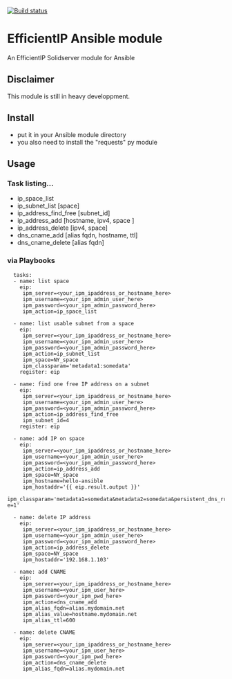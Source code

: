 [![Build status](https://travis-ci.org/acoston/Ansible-EfficientIP.svg)](https://travis-ci.org/acoston/Ansible-EfficientIP)

# EfficientIP Ansible module
An EfficientIP Solidserver module for Ansible

## Disclaimer

This module is still in heavy developpment.

## Install

- put it in your Ansible module directory 
- you also need to install the "requests" py module

## Usage
### Task listing...
- ip_space_list
- ip_subnet_list [space] 
- ip_address_find_free [subnet_id]
- ip_address_add [hostname, ipv4, space ]
- ip_address_delete [ipv4, space]
- dns_cname_add [alias fqdn, hostname, ttl]
- dns_cname_delete [alias fqdn]


### via Playbooks 
```
  tasks:
  - name: list space
    eip:
     ipm_server=<your_ipm_ipaddress_or_hostname_here>
     ipm_username=<your_ipm_admin_user_here>
     ipm_password=<your_ipm_admin_password_here>
     ipm_action=ip_space_list

  - name: list usable subnet from a space
    eip:
     ipm_server=<your_ipm_ipaddress_or_hostname_here>
     ipm_username=<your_ipm_admin_user_here>
     ipm_password=<your_ipm_admin_password_here>
     ipm_action=ip_subnet_list
     ipm_space=NY_space
     ipm_classparam='metadata1:somedata'
    register: eip

  - name: find one free IP address on a subnet
    eip:
     ipm_server=<your_ipm_ipaddress_or_hostname_here>
     ipm_username=<your_ipm_admin_user_here>
     ipm_password=<your_ipm_admin_password_here>
     ipm_action=ip_address_find_free
     ipm_subnet_id=4
    register: eip

  - name: add IP on space
    eip:
     ipm_server=<your_ipm_ipaddress_or_hostname_here>
     ipm_username=<your_ipm_admin_user_here>
     ipm_password=<your_ipm_admin_password_here>
     ipm_action=ip_address_add
     ipm_space=NY_space
     ipm_hostname=hello-ansible
     ipm_hostaddr='{{ eip.result.output }}'
     ipm_classparam='metadata1=somedata&metadata2=somedata&persistent_dns_rr=1[&...]'
e=1'

  - name: delete IP address
    eip:
     ipm_server=<your_ipm_ipaddress_or_hostname_here>
     ipm_username=<your_ipm_admin_user_here>
     ipm_password=<your_ipm_admin_password_here>
     ipm_action=ip_address_delete
     ipm_space=NY_space
     ipm_hostaddr='192.168.1.103'

  - name: add CNAME
    eip:
     ipm_server=<your_ipm_ipaddress_or_hostname_here>
     ipm_username=<your_ipm_user_here>
     ipm_password=<your_ipm_pwd_here>
     ipm_action=dns_cname_add
     ipm_alias_fqdn=alias.mydomain.net
     ipm_alias_value=hostname.mydomain.net
     ipm_alias_ttl=600

  - name: delete CNAME
    eip:
     ipm_server=<your_ipm_ipaddress_or_hostname_here>
     ipm_username=<your_ipm_user_here>
     ipm_password=<your_ipm_pwd_here>
     ipm_action=dns_cname_delete
     ipm_alias_fqdn=alias.mydomain.net
```
